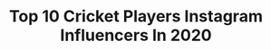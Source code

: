 ---
title: Top 10 Cricket Players Instagram Influencers In 2020
description: >-
  Find top cricket players Instagram influencers in 2020. Most popular hashtags: #doglovers #scotland #yellowstorm #england.
platform: Instagram
profiles:
  - username: "chrisgreen_93"
    fullname: >-
      Chris Green
    location: "Australia"
    followers: 34322
    engagement: 1459
    commentsToLikes: 0.018682
    id: ck0tz0uj3opay0i192zchusm7
    verified: true
    hashtags: "#t20, #island, #t10league, #india"
  - username: "mohammadnabi07"
    fullname: >-
      Mohammad Nabi
    location: ""
    followers: 240365
    engagement: 550
    commentsToLikes: 0.017376
    id: ck5c8fl6l9dgm0i11lilsczet
    verified: true
    hashtags: "#nuristan, #charity, #eid, #nangarhar"
  - username: "hashmatshahidi50"
    fullname: >-
      hashmatullah shahidi
    location: "United Kingdom"
    followers: 32665
    engagement: 534
    commentsToLikes: 0.022869
    id: ck5c8fm9d9dj30i11fmlgdo6a
    verified: true
    hashtags: "#scotland, #ramadan, #keep, #smile"
  - username: "m_hafeez8"
    fullname: >-
      MH
    location: ""
    followers: 433185
    engagement: 452
    commentsToLikes: 0.009470
    id: ck5hjcteigei30i11wvc1e6kn
    verified: true
    hashtags: "#austria, #qatart10, #meinhoonbahadurmeinhoonpakistan, #semmering"
  - username: "ektaabishtt"
    fullname: >-
      एकता बिष्ट
    location: "India"
    followers: 13376
    engagement: 827
    commentsToLikes: 0.016444
    id: ck6uavuir5yx30j71bekbyc41
    verified: true
    hashtags: "#fastandupathlete, #teamindia, #fast, #charge"
  - username: "maitlanjoy"
    fullname: >-
      Maitlan Brown
    location: "Australia"
    followers: 8057
    engagement: 851
    commentsToLikes: 0.021369
    id: ck55jt93ixp7o0i11fu6asmpv
    verified: true
    hashtags: "#urban, #scenery, #bath, #specializedbikes"
  - username: "aftab.alam55"
    fullname: >-
      Aftab Alam55
    location: ""
    followers: 66204
    engagement: 164
    commentsToLikes: 0.019980
    id: ck5c8fv1e9e5h0i119nyt2d38
    verified: true
    hashtags: "#taldeweafghanistan, #photography, #newyear, #jalalabad"
  - username: "imamulhaqofficial"
    fullname: >-
      Imam UL Haq
    location: "United Kingdom"
    followers: 97297
    engagement: 966
    commentsToLikes: 0.023275
    id: ck5cizqcztp4e0i113k88rxgl
    verified: true
    hashtags: "#14thaugust, #yellowstorm, #hushpuppiesxmunibnawaz, #hblpslv"
  - username: "steve_smith49"
    fullname: >-
      Steve Smith
    location: "Australia"
    followers: 2036924
    engagement: 644
    commentsToLikes: 0.005200
    id: ck0txfq37ixsu0i19og91dytb
    verified: true
    hashtags: "#wegotnow, #cricketdrill, #jointhedreamteam, #tbt"
  - username: "srazab24"
    fullname: >-
      Sikandar Raza
    location: ""
    followers: 11804
    engagement: 639
    commentsToLikes: 0.028514
    id: ck5zy5ncn99vc0i14gwzirj71
    verified: true
    hashtags: "#stemsports, #durhamcricket, #endgbv, #dogs"
---